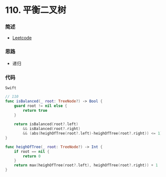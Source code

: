 # 110. 平衡二叉树

### 简述

- [Leetcode](https://leetcode-cn.com/problems/balanced-binary-tree/)

### 思路

- 递归

### 代码

`Swift`

```swift
// 110
func isBalanced(_ root: TreeNode?) -> Bool {
    guard root != nil else {
        return true
    }
    
    return isBalanced(root?.left)
        && isBalanced(root?.right)
        && (abs(heighOfTree(root?.left)-heighOfTree(root?.right)) <= 1)
}

func heighOfTree(_ root: TreeNode?) -> Int {
    if root == nil {
        return 0
    }
    return max(heighOfTree(root?.left), heighOfTree(root?.right)) + 1
}

```